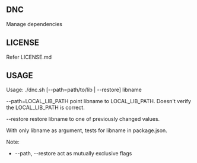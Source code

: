 ## DNC

Manage dependencies

## LICENSE
Refer LICENSE.md

## USAGE

Usage: ./dnc.sh [--path=path/to/lib | --restore] libname

  --path=LOCAL_LIB_PATH
      point libname to LOCAL_LIB_PATH. Doesn't verify the LOCAL_LIB_PATH is correct.

  --restore
      restore libname to one of previously changed values.

  With only libname as argument, tests for libname in package.json.

Note:
  * --path, --restore act as mutually exclusive flags
